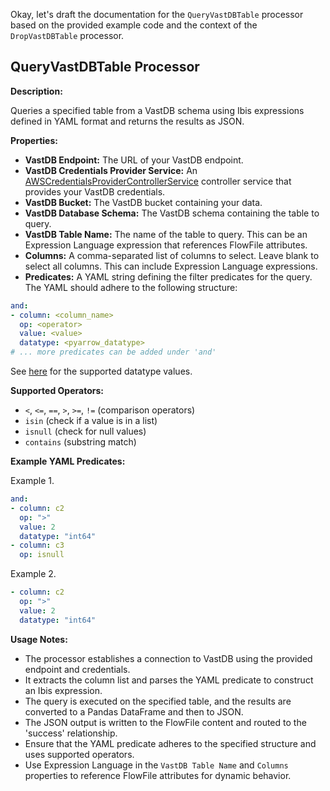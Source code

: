 Okay, let's draft the documentation for the `QueryVastDBTable` processor based on the provided example code and the context of the `DropVastDBTable` processor.

## QueryVastDBTable Processor

**Description:**

Queries a specified table from a VastDB schema using Ibis expressions defined in YAML format and returns the results as JSON.

**Properties:**

* **VastDB Endpoint:** The URL of your VastDB endpoint.
* **VastDB Credentials Provider Service:** An [AWSCredentialsProviderControllerService](https://nifi.apache.org/docs/nifi-docs/components/org.apache.nifi/nifi-aws-nar/2.0.0-M4/org.apache.nifi.processors.aws.credentials.provider.service.AWSCredentialsProviderControllerService/index.html) controller service that provides your VastDB credentials.
* **VastDB Bucket:** The VastDB bucket containing your data.
* **VastDB Database Schema:** The VastDB schema containing the table to query.
* **VastDB Table Name:** The name of the table to query. This can be an Expression Language expression that references FlowFile attributes.
* **Columns:** A comma-separated list of columns to select. Leave blank to select all columns. This can include Expression Language expressions.
* **Predicates:** A YAML string defining the filter predicates for the query. The YAML should adhere to the following structure:

```yaml
and:
- column: <column_name>
  op: <operator> 
  value: <value>
  datatype: <pyarrow_datatype>
# ... more predicates can be added under 'and'
```

See [here](https://github.com/vast-data/vastdb_sdk/blob/main/docs/predicate.md) for the supported datatype values.

**Supported Operators:**

* `<`, `<=`, `==`, `>`, `>=`, `!=` (comparison operators)
* `isin` (check if a value is in a list)
* `isnull` (check for null values)
* `contains` (substring match)

**Example YAML Predicates:**

Example 1.

```yaml
and:
- column: c2
  op: ">"
  value: 2
  datatype: "int64"
- column: c3
  op: isnull
```

Example 2.

```yaml
- column: c2
  op: ">"
  value: 2
  datatype: "int64"
```

**Usage Notes:**

* The processor establishes a connection to VastDB using the provided endpoint and credentials.
* It extracts the column list and parses the YAML predicate to construct an Ibis expression.
* The query is executed on the specified table, and the results are converted to a Pandas DataFrame and then to JSON.
* The JSON output is written to the FlowFile content and routed to the 'success' relationship.
* Ensure that the YAML predicate adheres to the specified structure and uses supported operators.
* Use Expression Language in the `VastDB Table Name` and `Columns` properties to reference FlowFile attributes for dynamic behavior.
